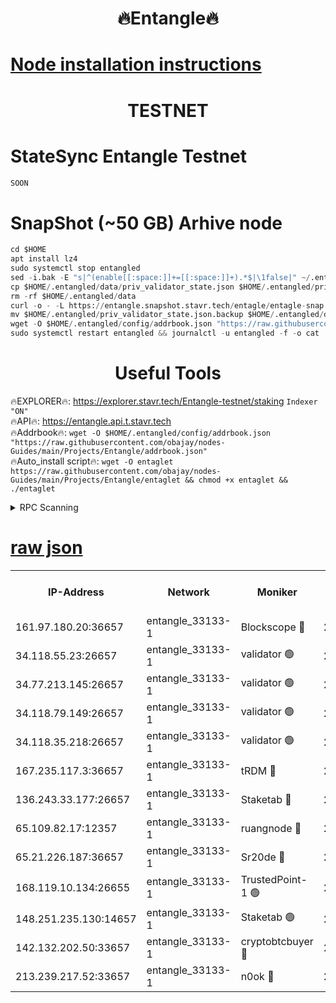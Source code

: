 <h1 align="center"> 🔥Entangle🔥</h1>

[Node installation instructions](https://github.com/obajay/nodes-Guides/tree/main/Projects/Entangle)
=

<h1 align="center"> TESTNET</h1>

# StateSync Entangle Testnet
```python
SOON
```
# SnapShot (~50 GB) Arhive node
```python
cd $HOME
apt install lz4
sudo systemctl stop entangled
sed -i.bak -E "s|^(enable[[:space:]]+=[[:space:]]+).*$|\1false|" ~/.entangled/config/config.toml
cp $HOME/.entangled/data/priv_validator_state.json $HOME/.entangled/priv_validator_state.json.backup
rm -rf $HOME/.entangled/data
curl -o - -L https://entangle.snapshot.stavr.tech/entagle/entagle-snap.tar.lz4 | lz4 -c -d - | tar -x -C $HOME/.entangled --strip-components 2
mv $HOME/.entangled/priv_validator_state.json.backup $HOME/.entangled/data/priv_validator_state.json
wget -O $HOME/.entangled/config/addrbook.json "https://raw.githubusercontent.com/obajay/nodes-Guides/main/Projects/Entangle/addrbook.json"
sudo systemctl restart entangled && journalctl -u entangled -f -o cat
```
 <h1 align="center"> Useful Tools</h1>
 
🔥EXPLORER🔥: https://explorer.stavr.tech/Entangle-testnet/staking        `Indexer "ON"` \
🔥API🔥:      https://entangle.api.t.stavr.tech \
🔥Addrbook🔥: ```wget -O $HOME/.entangled/config/addrbook.json "https://raw.githubusercontent.com/obajay/nodes-Guides/main/Projects/Entangle/addrbook.json"``` \
🔥Auto_install script🔥:  `wget -O entaglet https://raw.githubusercontent.com/obajay/nodes-Guides/main/Projects/Entangle/entaglet && chmod +x entaglet && ./entaglet`


<details>
<summary>RPC Scanning</summary>

<h2 align="center"> We scan nodes in real time every 4 hours. And we provide the final result of RPC endpoints.
We cannot influence the operation of these nodes in any way. </h2>


```python
If Voting Power is higher than 0 --> then the Node is a validator of the network and may be subject to attack and be a potential threat to the chain.
```
```python
We marked such validators with a red symbol
```

</details>

[raw json](https://rpc-check.entangt.stavr.tech/entangt/rpc-entangt-result.json)
=


<table><tr><th>IP-Address</th><th>Network</th><th>Moniker</th><th>Latest Block Height</th><th>Earliest Block Height</th><th>Catching Up</th><th>Tx Index</th><th>Voting Power</th><th>Scan Time</th></tr><tr><td>161.97.180.20:36657</td><td>entangle_33133-1</td><td>Blockscope 🔴</td><td>2774606</td><td>1</td><td>False</td><td>off</td><td>309760544247204</td><td>2024-03-23T22:26:55.043368445UTC</td></tr><tr><td>34.118.55.23:26657</td><td>entangle_33133-1</td><td>validator 🟢</td><td>2774607</td><td>1</td><td>False</td><td>on</td><td>0</td><td>2024-03-23T22:26:57.725604965UTC</td></tr><tr><td>34.77.213.145:26657</td><td>entangle_33133-1</td><td>validator 🟢</td><td>2774607</td><td>1</td><td>False</td><td>on</td><td>0</td><td>2024-03-23T22:27:00.017086643UTC</td></tr><tr><td>34.118.79.149:26657</td><td>entangle_33133-1</td><td>validator 🟢</td><td>2774610</td><td>1</td><td>False</td><td>on</td><td>0</td><td>2024-03-23T22:27:17.060776525UTC</td></tr><tr><td>34.118.35.218:26657</td><td>entangle_33133-1</td><td>validator 🟢</td><td>2774610</td><td>1</td><td>False</td><td>on</td><td>0</td><td>2024-03-23T22:27:19.427696298UTC</td></tr><tr><td>167.235.117.3:36657</td><td>entangle_33133-1</td><td>tRDM 🔴</td><td>2774610</td><td>1</td><td>False</td><td>on</td><td>216776925020225</td><td>2024-03-23T22:27:19.689759288UTC</td></tr><tr><td>136.243.33.177:26657</td><td>entangle_33133-1</td><td>Staketab 🔴</td><td>2774608</td><td>660001</td><td>False</td><td>on</td><td>181152470618817</td><td>2024-03-23T22:27:08.367819951UTC</td></tr><tr><td>65.109.82.17:12357</td><td>entangle_33133-1</td><td>ruangnode 🔴</td><td>2774606</td><td>1312001</td><td>False</td><td>off</td><td>661282770041220</td><td>2024-03-23T22:26:55.376720385UTC</td></tr><tr><td>65.21.226.187:36657</td><td>entangle_33133-1</td><td>Sr20de 🔴</td><td>2774606</td><td>2049001</td><td>False</td><td>off</td><td>29534655065001</td><td>2024-03-23T22:26:52.542772142UTC</td></tr><tr><td>168.119.10.134:26655</td><td>entangle_33133-1</td><td>TrustedPoint-1 🟢</td><td>2774610</td><td>2268001</td><td>False</td><td>off</td><td>0</td><td>2024-03-23T22:27:19.905741627UTC</td></tr><tr><td>148.251.235.130:14657</td><td>entangle_33133-1</td><td>Staketab 🟢</td><td>2774606</td><td>2617001</td><td>False</td><td>off</td><td>0</td><td>2024-03-23T22:26:52.231771924UTC</td></tr><tr><td>142.132.202.50:33657</td><td>entangle_33133-1</td><td>cryptobtcbuyer 🔴</td><td>2774606</td><td>2674606</td><td>False</td><td>off</td><td>38886577247155343</td><td>2024-03-23T22:26:54.781933380UTC</td></tr><tr><td>213.239.217.52:33657</td><td>entangle_33133-1</td><td>n0ok 🔴</td><td>2774610</td><td>2674610</td><td>False</td><td>off</td><td>46611094161558052</td><td>2024-03-23T22:27:14.682210395UTC</td></tr></table>
